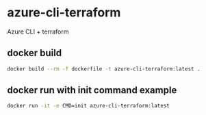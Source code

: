 # azure-cli-terraform
Azure CLI + terraform

## docker build

```bash
docker build --rm -f dockerfile -t azure-cli-terraform:latest .
```

## docker run with init command example

```bash
docker run -it -e CMD=init azure-cli-terraform:latest
```
